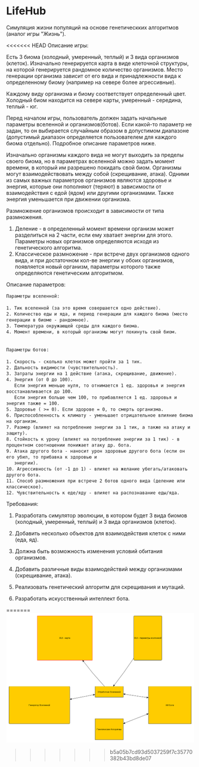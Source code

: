 # LifeHub
Симуляция жизни популяций на основе генетическких алгоритмов (аналог игры "Жизнь").


<<<<<<< HEAD
Описание игры:

Есть 3 биома (холодный, умеренный, теплый) и 3 вида организмов (клеток).
Изначально генерируется карта в виде клеточной структуры, на которой генерируется рандомное
количество организмов. Место генерации организма зависит от его вида и принадлежности вида к 
определенному биому (например на севере более агрессивные). 

Каждому виду организма и биому соответствует определенный цвет. 
Холодный биом находится на севере карты, умеренный - середина, теплый - юг. 

Перед началом игры, пользователь должен задать начальные параметры вселенной и организмов(ботов).
Если какой-то параметр не задан, то он выбирается случайным образом в допустимом диапазоне
(допустимый диапазон определяется пользователем для каждого биома отдельно).
Подробное описание параметров ниже.

Изначально организмы каждого вида не могут выходить за пределы своего биома, но в параметрах 
вселенной можно задать момент времени, в который им разрешено покидать свой биом.
Организмы могут взаимодействовать между собой (скрещивание, атака).
Одними из самых важных параметров организмов являются здоровье и энергия, которые они пополняют (теряют)
в зависимости от взаимодействия с едой (ядом) или другими организмами. Также энергия уменьшается 
при движении организма.

Размножение организмов происходит в зависимости от типа размножения. 
1. Деление - в определенный момент времени организм может разделиться на 2 части, если ему хватает энергии
   для этого. Параметры новых организмов определяются исходя из генетического алгоритма.
2. Классическое размножение - при встрече двух организмов одного вида, и при достаточном кол-ве энергии
   у обоих организмов, появляется новый организм, параметры которого также определяются генетическим 
   алгоритмом.


Описание параметров:

	Параметры вселенной: 

	1. Тик вселенной (за это время совершается одно действие).
	2. Количество еды и яда, и период генерации для каждого биома (место генерации в биоме - рандомное).
	3. Температура окружающей среды для каждого биома.
	4. Момент времени, в который организмы могут покинуть свой биом.


	Параметры ботов:

	1. Скорость - сколько клеток может пройти за 1 тик.
	2. Дальность видимости (чувствительность).
	3. Затраты энергии на 1 действие (атака, скрещивание, движение).
	4. Энергия (от 0 до 100). 
	   Если энергия меньше нуля, то отнимается 1 ед. здоровья и энергия восстанавливается до 100. 
	   Если энергия больше чем 100, то прибавляется 1 ед. здоровья и энергия также = 100.
	5. Здоровье ( >= 0). Если здорове = 0, то смерть организма.
	6. Приспособленность к климату - уменьшает отрицательное влияние биома на организм.
	7. Размер (влияет на потребление энергии за 1 тик, а также на атаку и защиту).
	8. Стойкость к урону (влияет на потребление энергии за 1 тик) - в процентном соотношении понижает атаку др. бота.
	9. Атака другого бота - наносит урон здоровью другого бота (если он его убил, то прибавка к здоровью и 
	   энергии).
	10. Агрессивность (от -1 до 1) - влияет на желание убегать/атаковать другого бота.
	11. Способ размножения при встрече 2 ботов одного вида (деление или классическое).
	12. Чувствительность к еде/яду - влияет на распознавание еды/яда.




Требования:


1. Разработать симулятор эволюции, в котором будет 3 вида биомов (холодный, умеренный, теплый)
   и 3 вида организмов (клеток).

2. Добавить несколько объектов для взаимодействия клеток с ними (еда, яд).

3. Должна быть возможность изменения условий обитания организмов.

4. Добавить различные виды взаимодействий между организмами (скрещивание, атака).

5. Реализовать генетический алгоритм для скрещивания и мутаций.

6. Разработать искусственный интеллект бота.


=======
![Примерная схема проекта](https://github.com/Matavilla/LifeHub/blob/master/Схема%20проекта.bmp)
>>>>>>> b5a05b7cd93d5037259f7c35770382b43bd8de07
